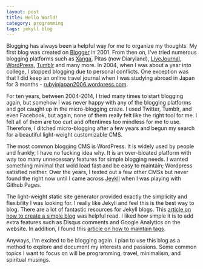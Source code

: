 ```yaml
---
layout: post
title: Hello World!
category: programming
tags: jekyll blog
---
```


Blogging has always been a helpful way for me to organize my thoughts. My first blog was created on [Blogger](http://www.blogger.com) in 2001. From then on, I've tried numerous blogging platforms such as [Xanga](http://xanga.com/), Pitas (now Diaryland), [LiveJournal](http://www.livejournal.com/), [WordPress](https://wordpress.com/), [Tumblr](https://www.tumblr.com/) and many more. In 2004, when I was about a year into college, I stopped blogging due to personal conflicts. One exception was that I did keep an online travel journal when I was studying abroad in Japan for 3 months - [rubyinjapan2006.wordpress.com](http://rubyinjapan2006.wordpress.com).

For ten years, between 2004-2014, I tried many times to start blogging again, but somehow I was never happy with any of the blogging platforms and got caught up in the micro-blogging craze. I used Twitter, Tumblr, and even Facebook, but again, none of them really felt like the right tool for me. I felt all of them are too curt and oftentimes too mindless for me to use. Therefore, I ditched micro-blogging after a few years and begun my search for a beautiful light-weight customizable CMS.

The most common blogging CMS is WordPress. It is widely used by people and frankly, I have no fucking idea why. It is an over-bloated platform with way too many unnecessary features for simple blogging needs. I wanted something minimal that wold load fast and be easy to maintain; Wordpress satisfied neither. Over the years, I tested out a few other CMSs but never found the right now until I came across [Jeykll](http://jekyllrb.com/) when I was playing with Github Pages. 

The light-weight static site generator provided exactly the simplicity and flexibility I was looking for. I really like Jekyll and feel this is the best way to blog. There are a lot of fantastic resources for Jekyll blogs. This [article on how to create a simple blog](http://joshualande.com/jekyll-github-pages-poole/) was helpful read. I liked how simple it is to add extra features such as Disqus comments and Google Analytics on the website. In addition, I found this [article on how to maintain tags](http://charliepark.org/tags-in-jekyll/). 

Anyways, I'm excited to be blogging again. I plan to use this blog as a method to explore and document my interests and passions. Some common topics I want to focus on will be programming, travel, minimalism, and spiritual musings. 